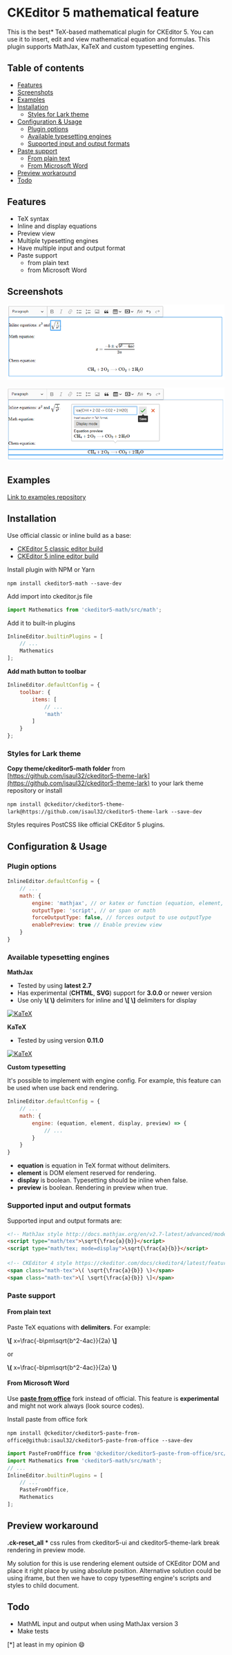 # CKEditor 5 mathematical feature

This is the best* TeX-based mathematical plugin for CKEditor 5. You can use it to insert, edit and view mathematical equation and formulas. This plugin supports MathJax, KaTeX and custom typesetting engines.

## Table of contents
- [Features](#features)
- [Screenshots](#screenshots)
- [Examples](#examples)
- [Installation](#installation)
  * [Styles for Lark theme](#styles-for-lark-theme)
- [Configuration & Usage](#configuration--usage)
  * [Plugin options](#plugin-options)
  * [Available typesetting engines](#available-typesetting-engines)
  * [Supported input and output formats](#supported-input-and-output-formats)
- [Paste support](#paste-support)
  * [From plain text](#from-plain-text)
  * [From Microsoft Word](#from-microsoft-word)
- [Preview workaround](#preview-workaround)
- [Todo](#todo)

## Features
- TeX syntax
- Inline and display equations
- Preview view
- Multiple typesetting engines
- Have multiple input and output format
- Paste support
  - from plain text
  - from Microsoft Word

## Screenshots
![Screenshot 1](/screenshots/1.png?raw=true "Screenshot 1")

![Screenshot 2](/screenshots/2.png?raw=true "Screenshot 2")

## Examples
[Link to examples repository](https://github.com/isaul32/ckeditor5-math-examples)

## Installation
Use official classic or inline build as a base:
- [CKEditor 5 classic editor build](https://github.com/ckeditor/ckeditor5-build-classic)
- [CKEditor 5 inline editor build](https://github.com/ckeditor/ckeditor5-build-inline)

Install plugin with NPM or Yarn

`npm install ckeditor5-math --save-dev`

Add import into ckeditor.js file

```js
import Mathematics from 'ckeditor5-math/src/math';
```

Add it to built-in plugins

```js
InlineEditor.builtinPlugins = [
	// ...
	Mathematics
];
```

__Add math button to toolbar__

```js
InlineEditor.defaultConfig = {
	toolbar: {
		items: [
			// ...
			'math'
		]
	}
};
```
### Styles for Lark theme
__Copy theme/ckeditor5-math folder__ from [https://github.com/isaul32/ckeditor5-theme-lark](https://github.com/isaul32/ckeditor5-theme-lark) to your lark theme repository or install

`npm install @ckeditor/ckeditor5-theme-lark@https://github.com/isaul32/ckeditor5-theme-lark --save-dev`

Styles requires PostCSS like official CKEditor 5 plugins.

## Configuration & Usage

### Plugin options
```js
InlineEditor.defaultConfig = {
    // ...
    math: {
        engine: 'mathjax', // or katex or function (equation, element, display) => { ... }
        outputType: 'script', // or span or math
		forceOutputType: false, // forces output to use outputType
		enablePreview: true // Enable preview view
    }
}
```

### Available typesetting engines
__MathJax__
- Tested by using __latest 2.7__
- Has experimental (__CHTML__, __SVG__) support for __3.0.0__ or newer version
- Use only __\\( \\)__ delimiters for inline and __\\[ \\]__ delimiters for display

[<img src="https://www.mathjax.org/badge/badge-square.svg" width="130" alt="KaTeX">](https://www.mathjax.org/)

__KaTeX__
- Tested by using version __0.11.0__

[<img src="https://katex.org/img/katex-logo-black.svg" width="130" alt="KaTeX">](https://katex.org/)

__Custom typesetting__

It's possible to implement with engine config. For example, this feature can be used when use back end rendering.
```js
InlineEditor.defaultConfig = {
	// ...
	math: {
		engine: (equation, element, display, preview) => {
			// ...
		}
	}
}
```
- __equation__ is equation in TeX format without delimiters.
- __element__ is DOM element reserved for rendering.
- __display__ is boolean. Typesetting should be inline when false.
- __preview__ is boolean. Rendering in preview when true.


### Supported input and output formats
Supported input and output formats are:
```html
<!-- MathJax style http://docs.mathjax.org/en/v2.7-latest/advanced/model.html#how-mathematics-is-stored-in-the-page -->
<script type="math/tex">\sqrt{\frac{a}{b}}</script>
<script type="math/tex; mode=display">\sqrt{\frac{a}{b}}</script>

<!-- CKEditor 4 style https://ckeditor.com/docs/ckeditor4/latest/features/mathjax.html -->
<span class="math-tex">\( \sqrt{\frac{a}{b}} \)</span>
<span class="math-tex">\[ \sqrt{\frac{a}{b}} \]</span>
```

### Paste support

#### From plain text
Paste TeX equations with __delimiters__. For example:

__\\[__ x=\frac{-b\pm\sqrt{b^2-4ac}}{2a} __\\]__

or

__\\(__ x=\frac{-b\pm\sqrt{b^2-4ac}}{2a} __\\)__

#### From Microsoft Word
Use [__paste from office__](https://github.com/isaul32/ckeditor5-paste-from-office) fork instead of official. This feature is __experimental__ and might not work always (look source codes).

Install paste from office fork

`npm install @ckeditor/ckeditor5-paste-from-office@github:isaul32/ckeditor5-paste-from-office --save-dev`

```js
import PasteFromOffice from '@ckeditor/ckeditor5-paste-from-office/src/pastefromoffice';
import Mathematics from 'ckeditor5-math/src/math';
// ...
InlineEditor.builtinPlugins = [
	// ...
	PasteFromOffice,
	Mathematics
];
```

## Preview workaround
__.ck-reset_all *__ css rules from ckeditor5-ui and ckeditor5-theme-lark break rendering in preview mode.

My solution for this is use rendering element outside of CKEditor DOM and place it right place by using absolute position. Alternative solution could be using iframe, but then we have to copy typesetting engine's scripts and styles to child document.

## Todo
- MathML input and output when using MathJax version 3
- Make tests


[*] at least in my opinion 😄

